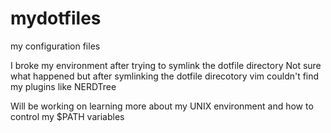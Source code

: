 mydotfiles
==========

my configuration files

I broke my environment after trying to symlink the dotfile directory
Not sure what happened but after symlinking the dotfile direcotory vim couldn't find my plugins like NERDTree

Will be working on learning more about my UNIX environment and how to control my $PATH variables


